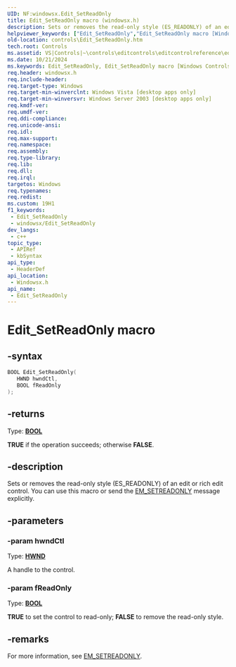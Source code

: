 ```yaml
---
UID: NF:windowsx.Edit_SetReadOnly
title: Edit_SetReadOnly macro (windowsx.h)
description: Sets or removes the read-only style (ES_READONLY) of an edit or rich edit control. You can use this macro or send the EM_SETREADONLY message explicitly.
helpviewer_keywords: ["Edit_SetReadOnly","Edit_SetReadOnly macro [Windows Controls]","_win32_Edit_SetReadOnly","_win32_Edit_SetReadOnly_cpp","controls.Edit_SetReadOnly","controls._win32_Edit_SetReadOnly","windowsx/Edit_SetReadOnly"]
old-location: controls\Edit_SetReadOnly.htm
tech.root: Controls
ms.assetid: VS|Controls|~\controls\editcontrols\editcontrolreference\editcontrolmacros\edit_setreadonly.htm
ms.date: 10/21/2024
ms.keywords: Edit_SetReadOnly, Edit_SetReadOnly macro [Windows Controls], _win32_Edit_SetReadOnly, _win32_Edit_SetReadOnly_cpp, controls.Edit_SetReadOnly, controls._win32_Edit_SetReadOnly, windowsx/Edit_SetReadOnly
req.header: windowsx.h
req.include-header: 
req.target-type: Windows
req.target-min-winverclnt: Windows Vista [desktop apps only]
req.target-min-winversvr: Windows Server 2003 [desktop apps only]
req.kmdf-ver: 
req.umdf-ver: 
req.ddi-compliance: 
req.unicode-ansi: 
req.idl: 
req.max-support: 
req.namespace: 
req.assembly: 
req.type-library: 
req.lib: 
req.dll: 
req.irql: 
targetos: Windows
req.typenames: 
req.redist: 
ms.custom: 19H1
f1_keywords:
 - Edit_SetReadOnly
 - windowsx/Edit_SetReadOnly
dev_langs:
 - c++
topic_type:
 - APIRef
 - kbSyntax
api_type:
 - HeaderDef
api_location:
 - Windowsx.h
api_name:
 - Edit_SetReadOnly
---
```


# Edit_SetReadOnly macro

## -syntax

```cpp
BOOL Edit_SetReadOnly(
   HWND hwndCtl,
   BOOL fReadOnly
);
```

## -returns

Type: **[BOOL](/windows/desktop/winprog/windows-data-types)**

<b>TRUE</b> if the operation succeeds; otherwise <b>FALSE</b>.


## -description

Sets or removes the read-only style (ES_READONLY) of an edit or rich edit control.  You can use this macro or send the <a href="/windows/desktop/Controls/em-setreadonly">EM_SETREADONLY</a> message explicitly.

## -parameters

### -param hwndCtl

Type: <b><a href="/windows/desktop/WinProg/windows-data-types">HWND</a></b>

A handle to the control.

### -param fReadOnly

Type: <b><a href="/windows/desktop/WinProg/windows-data-types">BOOL</a></b>

<b>TRUE</b> to set the control to read-only; <b>FALSE</b> to remove the read-only style.

## -remarks

For more information, see <a href="/windows/desktop/Controls/em-setreadonly">EM_SETREADONLY</a>.
